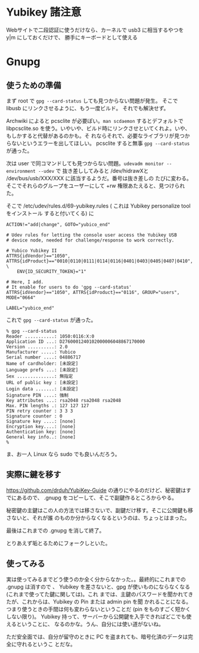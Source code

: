 # Yubikey 諸注意

Webサイトで二段認証に使うだけなら、カーネルで usb3 に相当するやつを y|m にしておくだけで、
勝手にキーボードとして使える

# Gnupg 
## 使うための準備

まず root で ``gpg --card-status`` しても見つからない問題が発生。
そこで libusb にリンクさせるように、もう一度ビルド。
それでも解決せず。

Archwiki によると pcsclite が必要ぽい。``man scdaemon`` するとデフォルトで libpcsclite.so
を使う。いやいや、ビルド時にリンクさせといてくれよ。いや、もしかすると代替があるのかも。そ
れならそれで、必要なライブラリが見つからないというエラーを出してほしい。
pcsclite すると無事 ``gpg --card-status`` が通った。

次は user で同コマンドしても見つからない問題。``udevadm monitor --environment --udev`` で
抜き差ししてみると /dev/hidrawXと /dev/bus/usb/XXX/XXX に該当するようだ。番号は抜き差しの
たびに変わる。そこでそれらのグループをユーザーにして +rw 権限あたえると、見つけられた。

そこで /etc/udev/rules.d/69-yubikey.rules ( これは Yubikey personalize tool をインストール
すると付いてくる) に

```
ACTION!="add|change", GOTO="yubico_end"

# Udev rules for letting the console user access the Yubikey USB
# device node, needed for challenge/response to work correctly.

# Yubico Yubikey II
ATTRS{idVendor}=="1050", ATTRS{idProduct}=="0010|0110|0111|0114|0116|0401|0403|0405|0407|0410", \
    ENV{ID_SECURITY_TOKEN}="1"

# Here, I add.
# It enable for users to do 'gpg --card-status'
ATTRS{idVendor}=="1050", ATTRS{idProduct}=="0116", GROUP="users", MODE="0664"

LABEL="yubico_end"
```

これで ``gpg --card-status`` が通った。

```
% gpg --card-status
Reader ...........: 1050:0116:X:0
Application ID ...: D2760001240102000006048867170000
Version ..........: 2.0
Manufacturer .....: Yubico
Serial number ....: 04886717
Name of cardholder: [未設定]
Language prefs ...: [未設定]
Sex ..............: 無指定
URL of public key : [未設定]
Login data .......: [未設定]
Signature PIN ....: 強制
Key attributes ...: rsa2048 rsa2048 rsa2048
Max. PIN lengths .: 127 127 127
PIN retry counter : 3 3 3
Signature counter : 0
Signature key ....: [none]
Encryption key....: [none]
Authentication key: [none]
General key info..: [none]
%                                                          
```

ま、お一人 Linux なら sudo でも良いんだろう。

## 実際に鍵を移す 

https://github.com/drduh/YubiKey-Guide の通りにやるのだけど、秘密鍵はすでにあるので、
.gnupg をコピーして、そこで副鍵作るところからやる。

秘密鍵の主鍵はこの人の方法では移さないで、副鍵だけ移す。そこに公開鍵も移さないと、それが誰
のものか分からなくなるというのは、ちょっとはまった。

最後はこれまでの .gnupg を消して終了。

とりあえず垢とるためにフォークしといた。

## 使ってみる

実は使ってみるまでどう使うのか全く分からなかった。。最終的にこれまでの .gnupg は消すので
、 Yubikey を差さないと、gpg が使いものにならなくなる (これまで使ってた鍵に関しては)。これ
までは、主鍵のパスワードを聞かれてきたが、これからは、Yubikey の Pin または admin pin を聞
かれることになる。つまり使うときの手間は何も変わらないということだ (pin をものすごく短かく
しない限り)。 Yubikey 持って、サーバーから公開鍵を入手できればどこでも使えるということに、
なるのかな。うん、自分には使い道がないね。

ただ安全面では、自分が留守のときに PC を盗まれても、暗号化済のデータは完全に守れるというこ
とだな。

<!-- vim: set tw=90 filetype=markdown : -->

